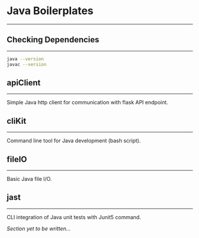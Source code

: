 # Java Boilerplates
---

## Checking Dependencies
---
```bash
java --version
javac --version
```

## apiClient
---
Simple Java http client for communication with flask API endpoint.

## cliKit
---
Command line tool for Java development (bash script).

## fileIO
---
Basic Java file I/O.

## jast
---
CLI integration of Java unit tests with Junit5 command.

*Section yet to be written...*
